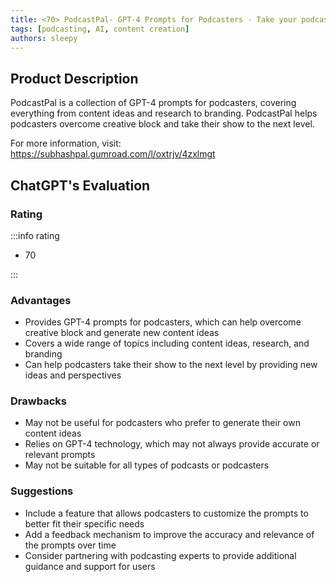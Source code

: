 ```yaml
---
title: <70> PodcastPal- GPT-4 Prompts for Podcasters - Take your podcast to the next level
tags: [podcasting, AI, content creation]
authors: sleepy
---
```


## Product Description

PodcastPal is a collection of GPT-4 prompts for podcasters, covering everything from content ideas and research to branding. PodcastPal helps podcasters overcome creative block and take their show to the next level.

For more information, visit: https://subhashpal.gumroad.com/l/oxtrjv/4zxlmgt

## ChatGPT's Evaluation

### Rating

:::info rating

- 70

:::

### Advantages

- Provides GPT-4 prompts for podcasters, which can help overcome creative block and generate new content ideas
- Covers a wide range of topics including content ideas, research, and branding
- Can help podcasters take their show to the next level by providing new ideas and perspectives


### Drawbacks

- May not be useful for podcasters who prefer to generate their own content ideas
- Relies on GPT-4 technology, which may not always provide accurate or relevant prompts
- May not be suitable for all types of podcasts or podcasters

### Suggestions

- Include a feature that allows podcasters to customize the prompts to better fit their specific needs
- Add a feedback mechanism to improve the accuracy and relevance of the prompts over time
- Consider partnering with podcasting experts to provide additional guidance and support for users
